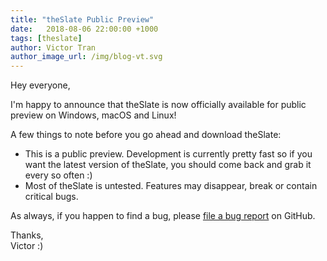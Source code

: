 ```yaml
---
title: "theSlate Public Preview"
date:   2018-08-06 22:00:00 +1000
tags: [theslate]
author: Victor Tran
author_image_url: /img/blog-vt.svg
---
```


Hey everyone,

I'm happy to announce that theSlate is now officially available for public preview on Windows, macOS and Linux!
<!-- truncate -->

A few things to note before you go ahead and download theSlate:
- This is a public preview. Development is currently pretty fast so if you want the latest version of theSlate, you should come back and grab it every so often :)
- Most of theSlate is untested. Features may disappear, break or contain critical bugs.

As always, if you happen to find a bug, please [file a bug report](https://github.com/vicr123/theslate/issues) on GitHub.

Thanks,<br />
Victor :)
